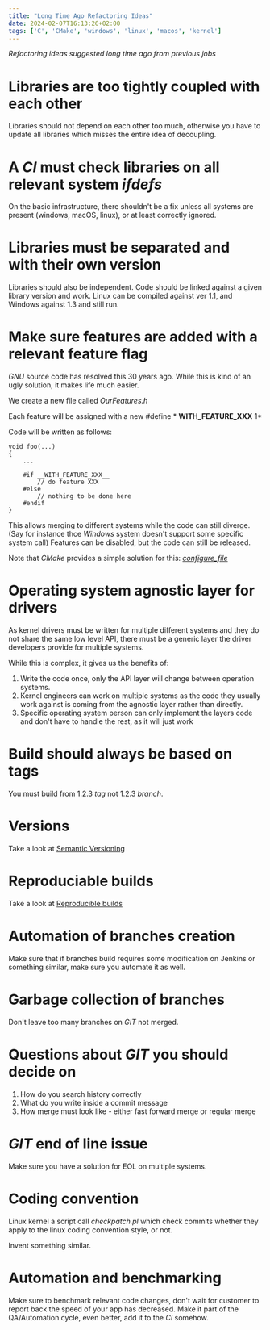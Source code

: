 ```yaml
---
title: "Long Time Ago Refactoring Ideas"
date: 2024-02-07T16:13:26+02:00
tags: ['C', 'CMake', 'windows', 'linux', 'macos', 'kernel']
---
```


*Refactoring ideas suggested long time ago from previous jobs*

# Libraries are too tightly coupled with each other

Libraries should not depend on each other too much, otherwise you have to update all libraries which misses the entire idea of decoupling.  

# A *CI* must check libraries on all relevant system *ifdefs*   

On the basic infrastructure, there shouldn't be a fix unless all systems are present (windows, macOS, linux), or at least correctly ignored.

# Libraries must be separated and with their own version

Libraries should also be independent.
Code should be linked against a given library version and work. 
Linux can be compiled against ver 1.1, and Windows against 1.3 and still run.
    

# Make sure features are added with a relevant feature flag

*GNU* source code has resolved this 30 years ago. 
While this is kind of an ugly solution, it makes life much easier. 

We create a new file called *OurFeatures.h*

Each feature will be assigned with a new #define * __WITH_FEATURE_XXX__ 1*

Code will be written as follows: 

    void foo(...)
    {
        ...

        #if __WITH_FEATURE_XXX__
            // do feature XXX
        #else
            // nothing to be done here
        #endif
    }


This allows merging to different systems while the code can still diverge.  (Say for instance thce *Windows* system doesn't support some specific system call)
Features can be disabled, but the code can still be released. 

Note that *CMake* provides a simple solution for this: *[configure_file](https://cmake.org/cmake/help/latest/command/configure_file.html)*

# Operating system agnostic layer for drivers

As kernel drivers must be written for multiple different systems and they do not share the same low level API, there must be a generic layer the driver developers provide for multiple systems. 

While this is complex, it gives us the benefits of: 

1. Write the code once, only the API layer will change between operation systems. 
2. Kernel engineers can work on multiple systems as the code they usually work against is coming from the agnostic layer rather than directly. 
3. Specific operating system person can only implement the layers code and don't have to handle the rest, as it will just work

# Build should always be based on tags
You must build from 1.2.3 *tag* not 1.2.3 *branch*. 

# Versions
Take a look at [Semantic Versioning](https://semver.org/)

# Reproduciable builds
Take a look at [Reproducible builds](https://reproducible-builds.org/)

# Automation of branches creation

Make sure that if branches build requires some modification on Jenkins or something similar, make sure you automate it as well.

# Garbage collection of branches

Don't leave too many branches on *GIT* not merged. 
    
# Questions about *GIT* you should decide on
1. How do you search history correctly
2. What do you write inside a commit message
3. How merge must look like - either fast forward merge or regular merge

# *GIT* end of line issue

Make sure you have a solution for EOL on multiple systems. 

# Coding convention 

Linux kernel a script call *checkpatch.pl* which check commits whether they apply to the linux coding convention style, or not. 

Invent something similar. 

# Automation and benchmarking

Make sure to benchmark relevant code changes, don't wait for customer to report back the speed of your app has decreased. 
Make it part of the QA/Automation cycle, even better, add it to the *CI* somehow. 

